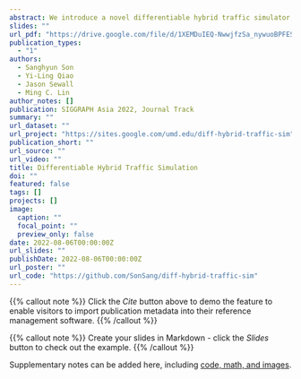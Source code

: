 ```yaml
---
abstract: We introduce a novel differentiable hybrid traffic simulator, which simulates traffic using a hybrid model of both macroscopic and microscopic models and can be directly integrated into a neural network for traffic control and flow optimization. This is the first differentiable traffic simulator for macroscopic and hybrid models that can compute gradients for traffic states across time steps and inhomogeneous lanes. To compute the gradient flow between two types of traffic models in a hybrid framework, we present a novel intermediate conversion component that bridges the lanes in a differentiable manner as well. We also show that we can use analytical gradients to accelerate the overall process and enhance scalability. Thanks to these gradients, our simulator can provide more efficient and scalable solutions for complex learning and control problems posed in the traffic engineering than other existing algorithms.
slides: ""
url_pdf: "https://drive.google.com/file/d/1XEMDuIEQ-NwwjfzSa_nywuoBPFESo9iU/view?usp=sharing"
publication_types:
  - "1"
authors:
  - Sanghyun Son
  - Yi-Ling Qiao
  - Jason Sewall
  - Ming C. Lin
author_notes: []
publication: SIGGRAPH Asia 2022, Journal Track
summary: ""
url_dataset: ""
url_project: "https://sites.google.com/umd.edu/diff-hybrid-traffic-sim"
publication_short: ""
url_source: ""
url_video: ""
title: Differentiable Hybrid Traffic Simulation
doi: ""
featured: false
tags: []
projects: []
image:
  caption: ""
  focal_point: ""
  preview_only: false
date: 2022-08-06T00:00:00Z
url_slides: ""
publishDate: 2022-08-06T00:00:00Z
url_poster: ""
url_code: "https://github.com/SonSang/diff-hybrid-traffic-sim"
---
```


{{% callout note %}}
Click the *Cite* button above to demo the feature to enable visitors to import publication metadata into their reference management software.
{{% /callout %}}

{{% callout note %}}
Create your slides in Markdown - click the *Slides* button to check out the example.
{{% /callout %}}

Supplementary notes can be added here, including [code, math, and images](https://wowchemy.com/docs/writing-markdown-latex/).
